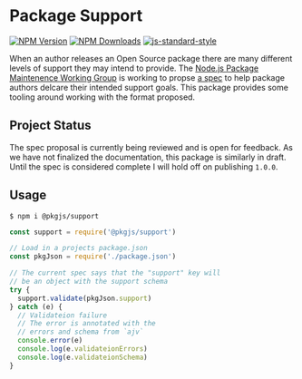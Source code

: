 # Package Support

[![NPM Version](https://img.shields.io/npm/v/@pkgjs/support.svg)](https://npmjs.org/package/@pkgjs/support)
[![NPM Downloads](https://img.shields.io/npm/dm/@pkgjs/support.svg)](https://npmjs.org/package/@pkgjs/support)
[![js-standard-style](https://img.shields.io/badge/code%20style-standard-brightgreen.svg)](https://github.com/standard/standard)

When an author releases an Open Source package there are many different levels
of support they may intend to provide.  The [Node.js Package Maintenence Working Group](https://github.com/nodejs/package-maintenance)
is working to propse [a spec](https://github.com/nodejs/package-maintenance/issues/220) to help package authors delcare their intended support goals.  This package provides
some tooling around working with the format proposed.

## Project Status

The spec proposal is currently being reviewed and is open for feedback.  As we have not
finalized the documentation, this package is similarly in draft.  Until the spec is
considered complete I will hold off on publishing `1.0.0`.

## Usage

```
$ npm i @pkgjs/support
```

```javascript
const support = require('@pkgjs/support')

// Load in a projects package.json
const pkgJson = require('./package.json')

// The current spec says that the "support" key will
// be an object with the support schema
try {
  support.validate(pkgJson.support)
} catch (e) {
  // Validateion failure
  // The error is annotated with the
  // errors and schema from `ajv`
  console.error(e)
  console.log(e.validateionErrors)
  console.log(e.validateionSchema)
}
```
